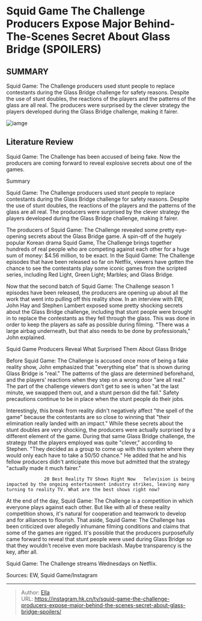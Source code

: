 # Squid Game The Challenge Producers Expose Major Behind-The-Scenes Secret About Glass Bridge (SPOILERS)


## SUMMARY 



  Squid Game: The Challenge producers used stunt people to replace contestants during the Glass Bridge challenge for safety reasons.   Despite the use of stunt doubles, the reactions of the players and the patterns of the glass are all real.   The producers were surprised by the clever strategy the players developed during the Glass Bridge challenge, making it fairer.  

![iamge](https://static1.srcdn.com/wordpress/wp-content/uploads/2023/11/squid-game_-the-challenge-producers-expose-major-behind-the-scenes-secret-about-glass-bridge-spoilers.jpg)

## Literature Review
Squid Game: The Challenge has been accused of being fake. Now the producers are coming forward to reveal explosive secrets about one of the games.





Summary

  Squid Game: The Challenge producers used stunt people to replace contestants during the Glass Bridge challenge for safety reasons.   Despite the use of stunt doubles, the reactions of the players and the patterns of the glass are all real.   The producers were surprised by the clever strategy the players developed during the Glass Bridge challenge, making it fairer.  







The producers of Squid Game: The Challenge revealed some pretty eye-opening secrets about the Glass Bridge game. A spin-off of the hugely popular Korean drama Squid Game, The Challenge brings together hundreds of real people who are competing against each other for a huge sum of money: $4.56 million, to be exact. In the Squid Game: The Challenge episodes that have been released so far on Netflix, viewers have gotten the chance to see the contestants play some iconic games from the scripted series, including Red Light, Green Light; Marbles; and Glass Bridge.

Now that the second batch of Squid Game: The Challenge season 1 episodes have been released, the producers are opening up about all the work that went into pulling off this reality show. In an interview with EW, John Hay and Stephen Lambert exposed some pretty shocking secrets about the Glass Bridge challenge, including that stunt people were brought in to replace the contestants as they fell through the glass. This was done in order to keep the players as safe as possible during filming. &#34;There was a large airbag underneath, but that also needs to be done by professionals,&#34; John explained.





 Squid Game Producers Reveal What Surprised Them About Glass Bridge 
          

Before Squid Game: The Challenge is accused once more of being a fake reality show, John emphasized that &#34;everything else&#34; that is shown during Glass Bridge is &#34;real.&#34; The patterns of the glass are determined beforehand, and the players&#39; reactions when they step on a wrong door &#34;are all real.&#34; The part of the challenge viewers don&#39;t get to see is when &#34;at the last minute, we swapped them out, and a stunt person did the fall.&#34; Safety precautions continue to be in place when the stunt people do their jobs.


 




Interestingly, this break from reality didn&#39;t negatively affect &#34;the spell of the game&#34; because the contestants are so close to winning that &#34;their elimination really landed with an impact.&#34; While these secrets about the stunt doubles are very shocking, the producers were actually surprised by a different element of the game. During that same Glass Bridge challenge, the strategy that the players employed was quite &#34;clever,&#34; according to Stephen. &#34;They decided as a group to come up with this system where they would only each have to take a 50/50 chance.&#34; He added that he and his fellow producers didn&#39;t anticipate this move but admitted that the strategy &#34;actually made it much fairer.&#34;

                  20 Best Reality TV Shows Right Now   Television is being impacted by the ongoing entertainment industry strikes, leaving many turning to reality TV. What are the best shows right now?    

At the end of the day, Squid Game: The Challenge is a competition in which everyone plays against each other. But like with all of these reality competition shows, it&#39;s natural for cooperation and teamwork to develop and for alliances to flourish. That aside, Squid Game: The Challenge has been criticized over allegedly inhumane filming conditions and claims that some of the games are rigged. It&#39;s possible that the producers purposefully came forward to reveal that stunt people were used during Glass Bridge so that they wouldn&#39;t receive even more backlash. Maybe transparency is the key, after all.




Squid Game: The Challenge streams Wednesdays on Netflix.

Sources: EW, Squid Game/Instagram



---

> Author: [Ella](https://instagram.hk.cn/)  
> URL: https://instagram.hk.cn/tv/squid-game-the-challenge-producers-expose-major-behind-the-scenes-secret-about-glass-bridge-spoilers/  

